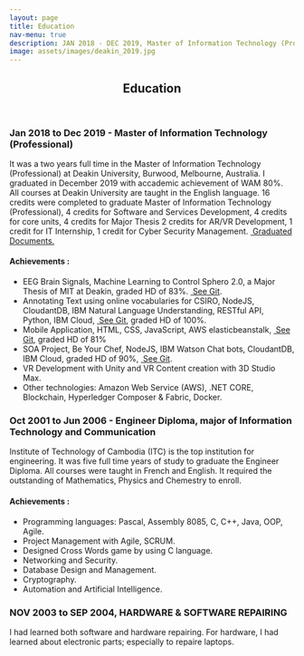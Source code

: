 ```yaml
---
layout: page
title: Education
nav-menu: true
description: JAN 2018 - DEC 2019, Master of Information Technology (Professional) at Deakin University, Melbourne, Australia. Major of Software and Services Development, Weighted Average Mark (WAM) 80%. <br/><br/> OCT 2001 - JUN 2006, Engineer Diploma, major of Information Technology and Communication, Institute of Technology of Cambodia. <br/><br/>NOV 2003 - SEP 2004, HARDWARE & SOFTWARE REPAIRING, NORTON UNIVERSITY, CAMBODIA.
image: assets/images/deakin_2019.jpg
---
```


<!-- Main -->
<div id="main" class="alt">

<!-- One -->
<section id="one">
	<div class="inner">
		<header class="major">
			<h1>Education</h1>
		</header>
	
<!-- Content -->

<h3>Jan 2018 to Dec 2019 - Master of Information Technology (Professional)</h3>
<p><span class="image left"><img src="{{ "assets/images/deakin_2019.jpg" | relative_url }}" alt="" /></span>It was a two years full time in the Master of Information Technology (Professional) at Deakin University, Burwood, Melbourne, Australia. I graduated in December 2019 with accademic achievement of WAM 80%. All courses at Deakin University are taught in the English language. 16 credits were completed to graduate Master of Information Technology (Professional), 4 credits for Software and Services Development, 4 credits for core units, 4 credits for Major Thesis 2 credits for AR/VR Development, 1 credit for IT Internship, 1 credit for Cyber Security Management. <a class='icon alt fa-graduate-cap' href='https://www.myequals.net/' target='_blank'>&nbsp;Graduated Documents.</a></p>


<h4>Achievements	: </h4>
<ul class='alt'>
	<li>EEG Brain Signals, Machine Learning to Control Sphero 2.0, a Major Thesis of MIT at Deakin, graded HD of 83%. <a class='icon alt fa-github' href='https://github.com/sochan/insightsquero2' target='_blank'>&nbsp;See Git</a>.</li>	
	<li>Annotating Text using online vocabularies for CSIRO, NodeJS, CloudantDB, IBM Natural Language Understanding, RESTful API, Python, IBM Cloud, <a class='icon alt fa-github' href='https://github.com/sochan/CSIROAnnotatingText' target='_blank'>&nbsp;See Git</a>, graded HD of 100%.</li> 
	<li>Mobile Application, HTML, CSS, JavaScript, AWS elasticbeanstalk, <a class='icon alt fa-github' href='https://github.com/sochan/KidColourMobile' target='_blank'>&nbsp;See Git</a>, graded HD of 81%</li>
	<li>SOA Project, Be Your Chef, NodeJS, IBM Watson Chat bots, CloudantDB, IBM Cloud, graded HD of 90%, <a class='icon alt fa-github' href='https://github.com/sochan/CookingWatson' target='_blank'>&nbsp;See Git</a>.</li>
	<li>VR Development with Unity and VR Content creation with 3D Studio Max.</li>
	<li>Other technologies: Amazon Web Service (AWS), .NET CORE, Blockchain, Hyperledger Composer & Fabric, Docker.</li>
</ul>


<h3>Oct 2001 to Jun 2006 - Engineer Diploma, major of Information Technology and Communication</h3>
<p><span class="image right"><img src="{{ "assets/images/itc.jpg" | relative_url }}" alt="" /></span>Institute of Technology of Cambodia (ITC) is the top institution for engineering. It was five full time years of study to graduate the Engineer Diploma. All courses were taught in French and English. It required the outstanding of Mathematics, Physics and Chemestry to enroll.</p>
<h4>Achievements	: </h4>
<ul class='alt'>
<li>Programming languages: Pascal, Assembly 8085, C, C++, Java, OOP, Agile.</li>
<li>Project Management with Agile, SCRUM.</li>
<li>Designed Cross Words game by using C language.</li>
<li>Networking and Security.</li>
<li>Database Design and Management.</li>
<li>Cryptography.</li>
<li>Automation and Artificial Intelligence.</li>

</ul>

<h3>NOV 2003 to SEP 2004, HARDWARE & SOFTWARE REPAIRING</h3>
<p>I had learned both software and hardware repairing. For hardware, I had learned about electronic parts; especially to repaire laptops.</p>


</div>
